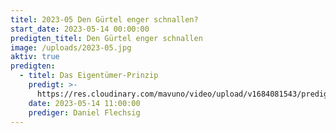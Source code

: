 ```yaml
---
titel: 2023-05 Den Gürtel enger schnallen?
start_date: 2023-05-14 00:00:00
predigten_titel: Den Gürtel enger schnallen
image: /uploads/2023-05.jpg
aktiv: true
predigten:
  - titel: Das Eigentümer-Prinzip
    predigt: >-
      https://res.cloudinary.com/mavuno/video/upload/v1684081543/predigten/2023-05%20Den%20G%C3%BCrtel%20enger%20schnallen/2023-05-14_GoDi_Mavuno_Berlin_-_G%C3%BCrtel_enger_schnallen_1_1.mp3
    date: 2023-05-14 11:00:00
    prediger: Daniel Flechsig
---
```

